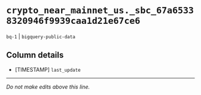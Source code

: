 # `crypto_near_mainnet_us._sbc_67a65338320946f9939caa1d21e67ce6`
`bq-1` | `bigquery-public-data`

## Column details
* [TIMESTAMP] `last_update`

-------------------------------------------------------------------------------
*Do not make edits above this line.*
